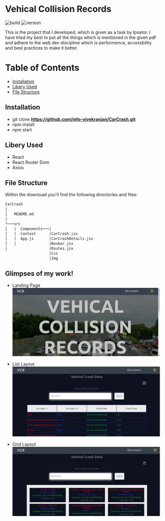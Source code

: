 # Vehical Collision Records

![build](https://img.shields.io/travis/USER/REPO.svg) ![version](https://img.shields.io/badge/version-1.0.0-blue.svg)

<!--- ![Product Presentation Image](public/cover.png) -->

This is the project that I developed, which is given as a task by Ipsator. I have tried my best to put all the things which is mentioned in the given pdf and adhere to the web dev discipline which is performence, accessbility and best practices to make it better.

# Table of Contents

- [Installation](#installation)
- [Libery Used](#libery-used)
- [File Structure](#file-structure)

## Installation

- git clone **https://github.com/info-vivekranjan/CarCrash.git**
- npm install
- npm start

## Libery Used

- React
- React Router Dom
- Axios

## File Structure

Within the download you'll find the following directories and files:

```
CarCrash
|
│   README.md
|
└───src
│   |  Components───|
│   |  Context      |CarCrash.jsx
|   |  App.js       |CarCrashDetails.jsx
│   |               |Navbar.jsx
│                   |Routes.jsx
                    |Css
                    |Img

```

## Glimpses of my work!

- Landing Page
  ![Landing Page](./Screenshots/landingPage.png)

- List Layout
  ![List Layout](./Screenshots/table1.png)

- Grid Layout
  ![Grid Layout](./Screenshots/grid.png)
